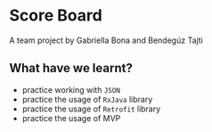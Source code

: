 # Score Board
A team project by Gabriella Bona and Bendegúz Tajti

## What have we learnt?

- practice working with `JSON` 
- practice the usage of `RxJava` library
- practice the usage of `Retrofit` library
- practice the usage of MVP
